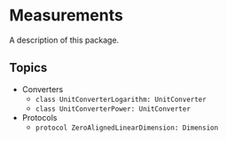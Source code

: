 # Measurements

A description of this package.

## Topics
* Converters
  * ```class UnitConverterLogarithm: UnitConverter```
  * ```class UnitConverterPower: UnitConverter```
* Protocols
  * ```protocol ZeroAlignedLinearDimension: Dimension```
